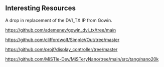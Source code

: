 Interesting Resources
----------------------

A drop in replacement of the DVI_TX IP from Gowin.

https://github.com/ademenev/gowin_dvi_tx/tree/main

https://github.com/cliffordwolf/SimpleVOut/tree/master

https://github.com/projf/display_controller/tree/master

https://github.com/MiSTle-Dev/MiSTeryNano/tree/main/src/tang/nano20k

